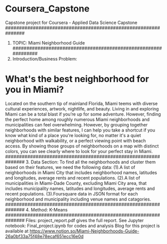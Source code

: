 # Coursera_Capstone
Capstone project for Coursera - Applied Data Science Capstone
###############################################################
1. TOPIC:
Miami Neighborhood Guide
###############################################################
2. Introduction/Business Problem:
# What's the best neighborhood for you in Miami?
Located on the southern tip of mainland Florida, Miami teems with diverse cultural experiences, artwork, nightlife, and beauty. Living in and exploring Miami can be a total blast
if you’re up for some adventure. However, finding the perfect home among roughly numerous Miami neighborhoods and municipalities can feel overwhelming. However, by grouping 
together neighborhoods with similar features, I can help you take a shortcut if you know what kind of a place you're looking for, no matter it's a quiet neighborhood with 
walkability, or a perfect viewing point with beach access. By showing those groups of neighborhoods on a map with distinct colors, you can see clearly where to look for your 
perfect stay in Miami.
###############################################################
3. Data Section:
To find all the neighborhoods and cluster them based on their features, we need the following data:
(1).A list of  neighborhoods in Miami City that includes neighborhood names, latitudes and longitudes, average rents and recent populations. 
(2).A list of  municipalities in Miami-Dade County, excluding Miami City area, that includes municipality names, latitudes and longitudes, average rents and recent populations.
(3).Foursquare data in JSON format for each neighborhood and municipality including venue names and catagories.
###############################################################
4. Method:
K-Means
###############################################################
Files:
project_report.pdf gives the full report.
See Jupyter notebook: Final_project.ipynb for codes and analysis
Blog for this project is available at https://www.notion.so/Miami-Neighborhoods-Guide-26a0bf33a75f48e78ecaf651ecc16e0d
